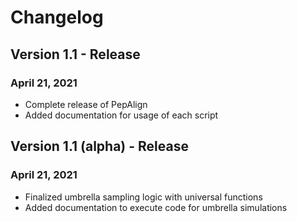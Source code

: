 # Changelog
## Version 1.1 - Release
### April 21, 2021
* Complete release of PepAlign
* Added documentation for usage of each script
## Version 1.1 (alpha) - Release
### April 21, 2021
* Finalized umbrella sampling logic with universal functions
* Added documentation to execute code for umbrella simulations